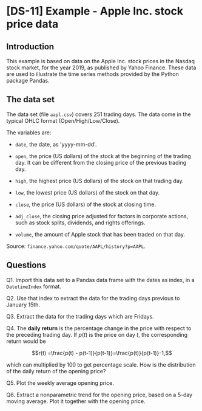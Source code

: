 # [DS-11] Example - Apple Inc. stock price data

## Introduction

This example is based on data on the Apple Inc. stock prices in the Nasdaq stock market, for the year 2019, as published by Yahoo Finance. These data are used to illustrate the time series methods provided by the Python package Pandas.

## The data set

The data set (file `aapl.csv`) covers 251 trading days. The data come in the typical OHLC format (Open/High/Low/Close).

The variables are:

* `date`, the date, as 'yyyy-mm-dd'.

* `open`, the price (US dollars) of the stock at the beginning of the trading day. It can be different from the closing price of the previous trading day.

* `high`, the highest price (US dollars) of the stock on that trading day.

* `low`, the lowest price (US dollars) of the stock on that day.

* `close`, the price (US dollars) of the stock at closing time.

* `adj_close`, the closing price adjusted for factors in corporate actions, such as stock splits, dividends, and rights offerings.

* `volume`, the amount of Apple stock that has been traded on that day.

Source: `finance.yahoo.com/quote/AAPL/history?p=AAPL`.

## Questions

Q1. Import this data set to a Pandas data frame with the dates as index, in a `DatetimeIndex` format.

Q2. Use that index to extract the data for the trading days previous to January 15th. 

Q3. Extract the data for the trading days which are Fridays.

Q4. The **daily return** is the percentage change in the price with respect to the preceding trading day. If $p(t)$ is the price on day $t$, the corresponding return would be

$$r(t) =\frac{p(t) - p(t-1)}{p(t-1)}=\frac{p(t)}{p(t-1)}-1,$$

which can multiplied by 100 to get percentage scale. How is the distribution of the daily return of the opening price?

Q5. Plot the weekly average opening price.

Q6. Extract a nonparametric trend for the opening price, based on a 5-day moving average. Plot it together with the opening price.